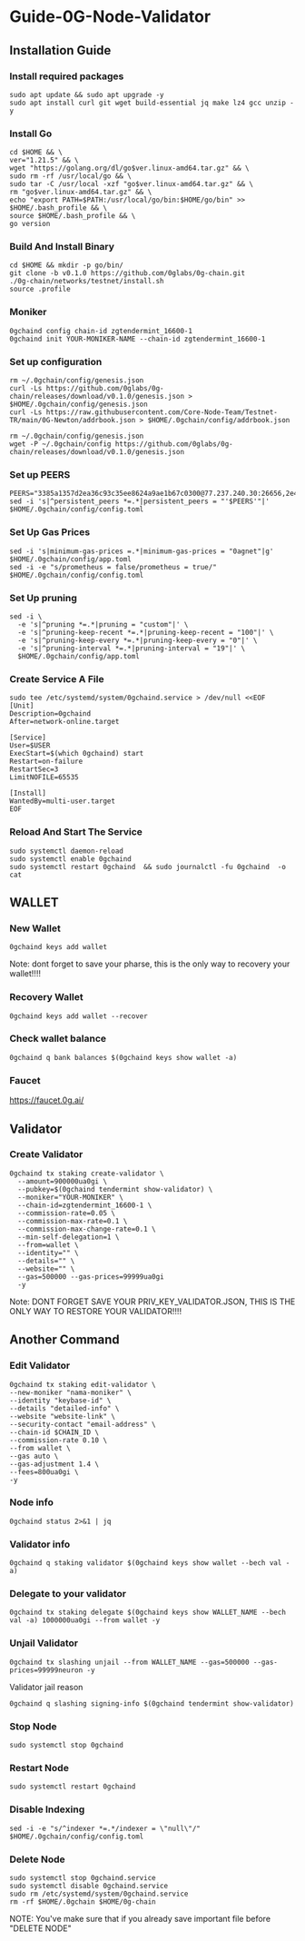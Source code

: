 # Guide-0G-Node-Validator

## Installation Guide

### Install required packages
```
sudo apt update && sudo apt upgrade -y
sudo apt install curl git wget build-essential jq make lz4 gcc unzip -y
```

### Install Go
```
cd $HOME && \
ver="1.21.5" && \
wget "https://golang.org/dl/go$ver.linux-amd64.tar.gz" && \
sudo rm -rf /usr/local/go && \
sudo tar -C /usr/local -xzf "go$ver.linux-amd64.tar.gz" && \
rm "go$ver.linux-amd64.tar.gz" && \
echo "export PATH=$PATH:/usr/local/go/bin:$HOME/go/bin" >> $HOME/.bash_profile && \
source $HOME/.bash_profile && \
go version
```

### Build And Install Binary
```
cd $HOME && mkdir -p go/bin/
git clone -b v0.1.0 https://github.com/0glabs/0g-chain.git
./0g-chain/networks/testnet/install.sh
source .profile
```

### Moniker
```
0gchaind config chain-id zgtendermint_16600-1
0gchaind init YOUR-MONIKER-NAME --chain-id zgtendermint_16600-1
```

### Set up configuration
```
rm ~/.0gchain/config/genesis.json
curl -Ls https://github.com/0glabs/0g-chain/releases/download/v0.1.0/genesis.json > $HOME/.0gchain/config/genesis.json
curl -Ls https://raw.githubusercontent.com/Core-Node-Team/Testnet-TR/main/0G-Newton/addrbook.json > $HOME/.0gchain/config/addrbook.json
```
```
rm ~/.0gchain/config/genesis.json
wget -P ~/.0gchain/config https://github.com/0glabs/0g-chain/releases/download/v0.1.0/genesis.json
```

### Set up PEERS
```
PEERS="3385a1357d2ea36c93c35ee8624a9ae1b67c0300@77.237.240.30:26656,2e408c120713ddae88fe73ec47417bb039733b50@193.233.80.119:26656,2cc75d1951d3d6172aee420b713c5b2153bd3402@185.103.103.77:26656,7ad0ff034837e638e041d567c20c9f9443a2f027@135.181.2.110:26656,84f7f5739cca6312d13634ccd911cceac57b8065@193.43.147.177:12656,0f2be6b6c5db0edc217b599e9f2f9800048c4394@37.27.91.167:26656,b1b5a0999cb6e810886ceb95655e15308093bfe1@195.26.247.160:26656,bf668d127a52b8543c3b5f2a3b01f8bb79eb05a7@109.199.112.123:26656,81f13ba298ad3b8bb7eea0edefc0bfedcf947d40@84.247.131.34:26656,e359556f70f0579547dbcae8630fea6d6d07b7d2@158.220.126.40:16656,ac2a36a8a0d3bf08f10190400c5c8c3a11170de2@5.9.147.138:32656,ca0407b8b0b1e4750ef7d412d9c447f8b5458bdf@95.216.9.81:12656,e224629bf2b905628647b3cb725e20c2182e6e2f@158.220.114.24:26656,c7d87004d662c3598c5e64db9ce89db1a25b96e3@94.72.118.211:26656,79a7bc9e2a3329720b3ab3c69cea06e9359f8f8e@144.76.185.136:26656,39685773a164c8223eb694aa7e3e46e032a2113e@185.237.253.10:26656,f33aaef3ad68cf43a334adc53a731cfe77e77959@135.181.232.227:12656,0e4d302242b59508fc8b84b2c867e5f4a2befa05@173.249.23.220:12656,2d370ba469a7af6408e1cefda7a97adaf30dc81d@156.67.29.90:26656,ba35899877f815a009c513626835fd25e146b16e@37.27.120.100:26656"
sed -i 's|^persistent_peers *=.*|persistent_peers = "'$PEERS'"|' $HOME/.0gchain/config/config.toml
```

### Set Up Gas Prices
```
sed -i 's|minimum-gas-prices =.*|minimum-gas-prices = "0agnet"|g' $HOME/.0gchain/config/app.toml
sed -i -e "s/prometheus = false/prometheus = true/" $HOME/.0gchain/config/config.toml
```

### Set Up pruning
```
sed -i \
  -e 's|^pruning *=.*|pruning = "custom"|' \
  -e 's|^pruning-keep-recent *=.*|pruning-keep-recent = "100"|' \
  -e 's|^pruning-keep-every *=.*|pruning-keep-every = "0"|' \
  -e 's|^pruning-interval *=.*|pruning-interval = "19"|' \
  $HOME/.0gchain/config/app.toml
```

### Create Service A File
```
sudo tee /etc/systemd/system/0gchaind.service > /dev/null <<EOF
[Unit]
Description=0gchaind
After=network-online.target

[Service]
User=$USER
ExecStart=$(which 0gchaind) start
Restart=on-failure
RestartSec=3
LimitNOFILE=65535

[Install]
WantedBy=multi-user.target
EOF
```

### Reload And Start The Service
```
sudo systemctl daemon-reload
sudo systemctl enable 0gchaind  
sudo systemctl restart 0gchaind  && sudo journalctl -fu 0gchaind  -o cat
```

## WALLET

### New Wallet
```
0gchaind keys add wallet
```
Note: dont forget to save your pharse, this is the only way to recovery your wallet!!!!

### Recovery Wallet
```
0gchaind keys add wallet --recover
```

### Check wallet balance 
```
0gchaind q bank balances $(0gchaind keys show wallet -a)
```

### Faucet
https://faucet.0g.ai/

## Validator

### Create Validator
```
0gchaind tx staking create-validator \
  --amount=900000ua0gi \
  --pubkey=$(0gchaind tendermint show-validator) \
  --moniker="YOUR-MONIKER" \
  --chain-id=zgtendermint_16600-1 \
  --commission-rate=0.05 \
  --commission-max-rate=0.1 \
  --commission-max-change-rate=0.1 \
  --min-self-delegation=1 \
  --from=wallet \
  --identity="" \
  --details="" \
  --website="" \
  --gas=500000 --gas-prices=99999ua0gi
  -y
```
Note: DONT FORGET SAVE YOUR PRIV_KEY_VALIDATOR.JSON, THIS IS THE ONLY WAY TO RESTORE YOUR VALIDATOR!!!!

## Another Command

### Edit Validator
```
0gchaind tx staking edit-validator \
--new-moniker "nama-moniker" \
--identity "keybase-id" \
--details "detailed-info" \
--website "website-link" \
--security-contact "email-address" \
--chain-id $CHAIN_ID \
--commission-rate 0.10 \
--from wallet \
--gas auto \
--gas-adjustment 1.4 \
--fees=800ua0gi \
-y
```

### Node info
```
0gchaind status 2>&1 | jq
```

### Validator info
```
0gchaind q staking validator $(0gchaind keys show wallet --bech val -a)
```

### Delegate to your validator
```
0gchaind tx staking delegate $(0gchaind keys show WALLET_NAME --bech val -a) 1000000ua0gi --from wallet -y
```

### Unjail Validator 
```
0gchaind tx slashing unjail --from WALLET_NAME --gas=500000 --gas-prices=99999neuron -y
```

Validator jail reason
```
0gchaind q slashing signing-info $(0gchaind tendermint show-validator)
```

### Stop Node
```
sudo systemctl stop 0gchaind
```

### Restart Node
```
sudo systemctl restart 0gchaind
```

### Disable Indexing
```
sed -i -e "s/^indexer *=.*/indexer = \"null\"/" $HOME/.0gchain/config/config.toml
```

### Delete Node
```
sudo systemctl stop 0gchaind.service
sudo systemctl disable 0gchaind.service
sudo rm /etc/systemd/system/0gchaind.service
rm -rf $HOME/.0gchain $HOME/0g-chain
```
NOTE: You've make sure that if you already save important file before "DELETE NODE"
